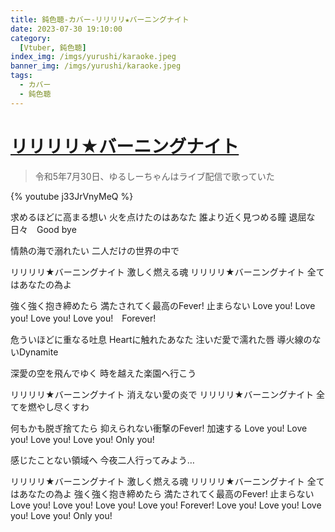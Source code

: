 ```yaml
---
title: 鈍色聴-カバー-リリリリ★バーニングナイト
date: 2023-07-30 19:10:00
category:
  [Vtuber, 鈍色聴]
index_img: /imgs/yurushi/karaoke.jpeg
banner_img: /imgs/yurushi/karaoke.jpeg
tags:
  - カバー
  - 鈍色聴
---
```


<script src='/js/diy/resize-ifram.js'></script>

# [リリリリ★バーニングナイト](https://www.nicovideo.jp/watch/sm11884641)

> 令和5年7月30日、ゆるしーちゃんはライブ配信で歌っていた

{% youtube j33JrVnyMeQ %}

求めるほどに高まる想い
火を点けたのはあなた
誰より近く見つめる瞳
退屈な日々　Good bye

情熱の海で溺れたい
二人だけの世界の中で

リリリリ★バーニングナイト
激しく燃える魂
リリリリ★バーニングナイト
全てはあなたの為よ

強く強く抱き締めたら
満たされてく最高のFever!
止まらない
Love you! Love you!
Love you! Love you!　Forever!

危ういほどに重なる吐息
Heartに触れたあなた
注いだ愛で濡れた唇
導火線のないDynamite

深愛の空を飛んでゆく
時を越えた楽園へ行こう

リリリリ★バーニングナイト
消えない愛の炎で
リリリリ★バーニングナイト
全てを燃やし尽くすわ

何もかも脱ぎ捨てたら
抑えられない衝撃のFever!
加速する
Love you! Love you!
Love you! Love you! Only you!

感じたことない領域へ
今夜二人行ってみよう…

リリリリ★バーニングナイト
激しく燃える魂
リリリリ★バーニングナイト
全てはあなたの為よ
強く強く抱き締めたら
満たされてく最高のFever!
止まらない
Love you! Love you!
Love you! Love you! Forever!
Love you! Love you!
Love you! Love you! Only you!
